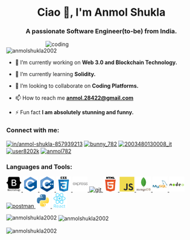 <h1 align="center">Ciao 👋, I'm Anmol Shukla</h1>
<h3 align="center">A passionate Software Engineer(to-be) from India.</h3>
<img align="right" alt="coding" width="400" src="https://media1.giphy.com/media/zOvBKUUEERdNm/giphy.gif?cid=ecf05e475qv3mueql9dqiz46cqy8sleb8mih8ehe12t82e1y&rid=giphy.gif&ct=g">

<p align="left"> <img src="https://komarev.com/ghpvc/?username=anmolshukla2002&label=Profile%20views&color=0e75b6&style=flat" alt="anmolshukla2002" /> </p>

- 🔭 I’m currently working on **Web 3.0 and Blockchain Technology.**

- 🌱 I’m currently learning **Solidity.**

- 👯 I’m looking to collaborate on **Coding Platforms.**

- 📫 How to reach me **anmol.28422@gmail.com**

- ⚡ Fun fact **I am absolutely stunning and funny.**

<h3 align="left">Connect with me:</h3>
<p align="left">
<a href="https://linkedin.com/in/in/anmol-shukla-857939213" target="blank"><img align="center" src="https://raw.githubusercontent.com/rahuldkjain/github-profile-readme-generator/master/src/images/icons/Social/linked-in-alt.svg" alt="in/anmol-shukla-857939213" height="30" width="40" /></a>
<a href="https://instagram.com/bunny_782" target="blank"><img align="center" src="https://raw.githubusercontent.com/rahuldkjain/github-profile-readme-generator/master/src/images/icons/Social/instagram.svg" alt="bunny_782" height="30" width="40" /></a>
<a href="https://www.hackerrank.com/2003480130008_it" target="blank"><img align="center" src="https://raw.githubusercontent.com/rahuldkjain/github-profile-readme-generator/master/src/images/icons/Social/hackerrank.svg" alt="2003480130008_it" height="30" width="40" /></a>
<a href="https://www.leetcode.com/user8202k" target="blank"><img align="center" src="https://raw.githubusercontent.com/rahuldkjain/github-profile-readme-generator/master/src/images/icons/Social/leet-code.svg" alt="user8202k" height="30" width="40" /></a>
<a href="https://auth.geeksforgeeks.org/user/anmol782" target="blank"><img align="center" src="https://raw.githubusercontent.com/rahuldkjain/github-profile-readme-generator/master/src/images/icons/Social/geeks-for-geeks.svg" alt="anmol782" height="30" width="40" /></a>
</p>

<h3 align="left">Languages and Tools:</h3>
<p align="left"> <a href="https://getbootstrap.com" target="_blank" rel="noreferrer"> <img src="https://raw.githubusercontent.com/devicons/devicon/master/icons/bootstrap/bootstrap-plain-wordmark.svg" alt="bootstrap" width="40" height="40"/> </a> <a href="https://www.cprogramming.com/" target="_blank" rel="noreferrer"> <img src="https://raw.githubusercontent.com/devicons/devicon/master/icons/c/c-original.svg" alt="c" width="40" height="40"/> </a> <a href="https://www.w3schools.com/cpp/" target="_blank" rel="noreferrer"> <img src="https://raw.githubusercontent.com/devicons/devicon/master/icons/cplusplus/cplusplus-original.svg" alt="cplusplus" width="40" height="40"/> </a> <a href="https://www.w3schools.com/css/" target="_blank" rel="noreferrer"> <img src="https://raw.githubusercontent.com/devicons/devicon/master/icons/css3/css3-original-wordmark.svg" alt="css3" width="40" height="40"/> </a> <a href="https://expressjs.com" target="_blank" rel="noreferrer"> <img src="https://raw.githubusercontent.com/devicons/devicon/master/icons/express/express-original-wordmark.svg" alt="express" width="40" height="40"/> </a> <a href="https://git-scm.com/" target="_blank" rel="noreferrer"> <img src="https://www.vectorlogo.zone/logos/git-scm/git-scm-icon.svg" alt="git" width="40" height="40"/> </a> <a href="https://www.w3.org/html/" target="_blank" rel="noreferrer"> <img src="https://raw.githubusercontent.com/devicons/devicon/master/icons/html5/html5-original-wordmark.svg" alt="html5" width="40" height="40"/> </a> <a href="https://developer.mozilla.org/en-US/docs/Web/JavaScript" target="_blank" rel="noreferrer"> <img src="https://raw.githubusercontent.com/devicons/devicon/master/icons/javascript/javascript-original.svg" alt="javascript" width="40" height="40"/> </a> <a href="https://www.mongodb.com/" target="_blank" rel="noreferrer"> <img src="https://raw.githubusercontent.com/devicons/devicon/master/icons/mongodb/mongodb-original-wordmark.svg" alt="mongodb" width="40" height="40"/> </a> <a href="https://www.mysql.com/" target="_blank" rel="noreferrer"> <img src="https://raw.githubusercontent.com/devicons/devicon/master/icons/mysql/mysql-original-wordmark.svg" alt="mysql" width="40" height="40"/> </a> <a href="https://nodejs.org" target="_blank" rel="noreferrer"> <img src="https://raw.githubusercontent.com/devicons/devicon/master/icons/nodejs/nodejs-original-wordmark.svg" alt="nodejs" width="40" height="40"/> </a> <a href="https://postman.com" target="_blank" rel="noreferrer"> <img src="https://www.vectorlogo.zone/logos/getpostman/getpostman-icon.svg" alt="postman" width="40" height="40"/> </a> <a href="https://www.python.org" target="_blank" rel="noreferrer"> <img src="https://raw.githubusercontent.com/devicons/devicon/master/icons/python/python-original.svg" alt="python" width="40" height="40"/> </a> <a href="https://reactjs.org/" target="_blank" rel="noreferrer"> <img src="https://raw.githubusercontent.com/devicons/devicon/master/icons/react/react-original-wordmark.svg" alt="react" width="40" height="40"/> </a> </p>

<p><img align="left" src="https://github-readme-stats.vercel.app/api/top-langs?username=anmolshukla2002&show_icons=true&locale=en&layout=compact" alt="anmolshukla2002" /></p>

<p>&nbsp;<img align="center" src="https://github-readme-stats.vercel.app/api?username=anmolshukla2002&show_icons=true&locale=en" alt="anmolshukla2002" /></p>

<p><img align="center" src="https://github-readme-streak-stats.herokuapp.com/?user=anmolshukla2002&" alt="anmolshukla2002" /></p>
